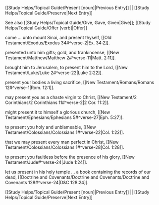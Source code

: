 [[Study Helps/Topical Guide/Present [noun]|Previous Entry]]  ||  [[Study Helps/Topical Guide/Preserve|Next Entry]]

 See also [[Study Helps/Topical Guide/Give, Gave, Given|Give]]; [[Study Helps/Topical Guide/Offer [verb]|Offer]]

 come ... unto mount Sinai, and present thyself, [[Old Testament/Exodus/Exodus 34#^verse-2|Ex. 34:2]].

 presented unto him gifts; gold, and frankincense, [[New Testament/Matthew/Matthew 2#^verse-11|Matt. 2:11]].

 brought him to Jerusalem, to present him to the Lord, [[New Testament/Luke/Luke 2#^verse-22|Luke 2:22]].

 present your bodies a living sacrifice, [[New Testament/Romans/Romans 12#^verse-1|Rom. 12:1]].

 may present you as a chaste virgin to Christ, [[New Testament/2 Corinthians/2 Corinthians 11#^verse-2|2 Cor. 11:2]].

 might present it to himself a glorious church, [[New Testament/Ephesians/Ephesians 5#^verse-27|Eph. 5:27]].

 to present you holy and unblameable, [[New Testament/Colossians/Colossians 1#^verse-22|Col. 1:22]].

 that we may present every man perfect in Christ, [[New Testament/Colossians/Colossians 1#^verse-28|Col. 1:28]].

 to present you faultless before the presence of his glory, [[New Testament/Jude#^verse-24|Jude 1:24]].

 let us present in his holy temple ... a book containing the records of our dead, [[Doctrine and Covenants/Doctrine and Covenants/Doctrine and Covenants 128#^verse-24|D&C 128:24]].

[[Study Helps/Topical Guide/Present [noun]|Previous Entry]]  ||  [[Study Helps/Topical Guide/Preserve|Next Entry]]